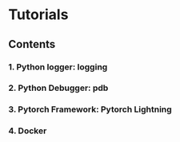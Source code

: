 # Tutorials

## Contents

### 1. Python logger: logging

### 2. Python Debugger: pdb

### 3. Pytorch Framework: Pytorch Lightning

### 4. Docker

